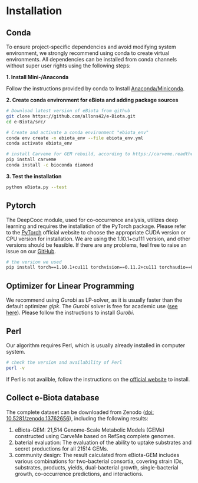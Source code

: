 # Installation

## **Conda**

To ensure project-specific dependencies and avoid modifying system environment, we strongly recommend using conda to create virtual environments. All dependencies can be installed from conda channels without super user rights using the following steps:

**1. Install Mini-/Anaconda**

Follow the instructions provided by conda to Install [Anaconda/Miniconda](https://conda.io/projects/conda/en/latest/user-guide/install/index.html).

**2. Create conda environment for eBiota and adding package sources**

```bash
# Download latest version of eBiota from github
git clone https://github.com/allons42/e-Biota.git
cd e-Biota/src/

# Create and activate a conda environment "ebiota_env"
conda env create -n ebiota_env --file ebiota_env.yml
conda activate ebiota_env

# install Carveme for GEM rebuild, according to https://carveme.readthedocs.io/
pip install carveme
conda install -c bioconda diamond
```

**3. Test the installation**

```bash
python eBiota.py --test
```

## **Pytorch**

The DeepCooc module, used for co-occurrence analysis, utilizes deep learning and requires the installation of the PyTorch package. Please refer to the [PyTorch](https://pytorch.org/get-started/locally/) official website to choose the appropriate CUDA version or CPU version for installation. We are using the 1.10.1+cu111 version, and other versions should be feasible. If there are any problems, feel free to raise an issue on our [GitHub](https://github.com/allons42/e-Biota).

```bash
# the version we used
pip install torch==1.10.1+cu111 torchvision==0.11.2+cu111 torchaudio==0.10.1 -f https://download.pytorch.org/whl/cu111/torch_stable.html
```

## **Optimizer for Linear Programming**

We recommend using *Gurobi* as LP-solver, as it is usually faster than the default optimizer *glpk*. The *Gurobi* solver is free for academic use ([see here](https://www.gurobi.com/features/academic-named-user-license/)). Please follow the instructions to install *Gurobi*.

## Perl

Our algorithm requires Perl, which is usually already installed in computer system.

```bash
# check the version and availability of Perl
perl -v
```

If Perl is not availble, follow the instructions on the [official website](https://www.perl.org/get.html) to install.

## Collect e-Biota database

The complete dataset can be downloaded from Zenodo ([doi: 10.5281/zenodo.13762656](https://doi.org/10.5281/zenodo.13762656)), including the following results:

1. eBiota-GEM: 21,514 Genome-Scale Metabolic Models (GEMs) constructed using CarveMe based on RefSeq complete genomes.
2. baterial evaluation: The evaluation of the ability to uptake substrates and secret productions for all 21514 GEMs.
3. community design: The result calculated from eBiota-GEM includes various combinations for two-bacterial consortia, covering strain IDs, substrates, products, yields, dual-bacterial growth, single-bacterial growth, co-occurrence predictions, and interactions. 
